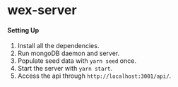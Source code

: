 # wex-server

#### Setting Up
1. Install all the dependencies.
2. Run mongoDB daemon and server.
3. Populate seed data with `yarn seed` once.
4. Start the server with `yarn start`.
5. Access the api through `http://localhost:3001/api/`.
